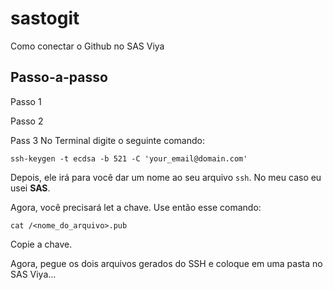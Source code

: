 # sastogit

Como conectar o Github no SAS Viya

## Passo-a-passo

Passo 1

Passo 2

Pass 3
No Terminal digite o seguinte comando:

```ssh
ssh-keygen -t ecdsa -b 521 -C 'your_email@domain.com'
```

Depois, ele irá para você dar um nome ao seu arquivo ```ssh```. No meu caso eu usei <b>SAS</b>.

Agora, você precisará let a chave. Use então esse comando:

```ssh
cat /<nome_do_arquivo>.pub
```

Copie a chave.

Agora, pegue os dois arquivos gerados do SSH e coloque em uma pasta no SAS Viya...